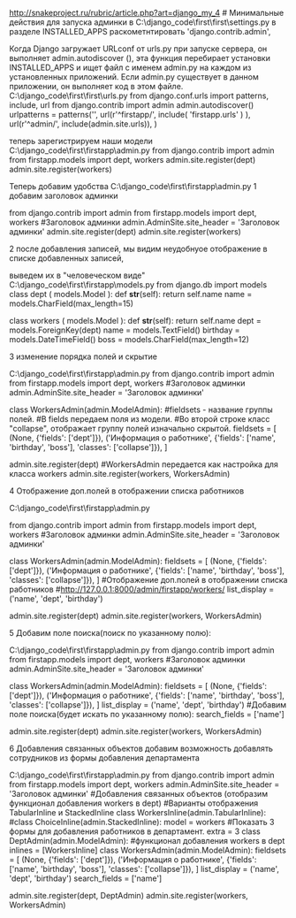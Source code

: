 ﻿http://snakeproject.ru/rubric/article.php?art=django_my_4 #
Минимальные действия для запуска админки
в C:\django_code\first\first\settings.py
в разделе INSTALLED_APPS раскометнтировать 'django.contrib.admin',
 
Когда Django загружает URLconf от urls.py при запуске сервера, он выполняет admin.autodiscover (), 
эта функция перебирает установки INSTALLED_APPS и ищет файл с именем admin.py на каждом из установленных приложений. 
Если admin.py существует в данном приложении, он выполняет код в этом файле.
C:\django_code\first\first\urls.py
from django.conf.urls import patterns, include, url
from django.contrib import admin
admin.autodiscover()
urlpatterns = patterns('',
    url(r'^firstapp/', include( 'firstapp.urls' ) ),
    url(r'^admin/', include(admin.site.urls)),
)
 
теперь зарегистрируем наши модели
C:\django_code\first\firstapp\admin.py
from django.contrib import admin
from firstapp.models import dept, workers
admin.site.register(dept)
admin.site.register(workers)
 

Теперь добавим удобства
C:\django_code\first\firstapp\admin.py
1 добавим заголовок админки

from django.contrib import admin
from firstapp.models import dept, workers
#Заголовок админки
admin.AdminSite.site_header = 'Заголовок админки'
admin.site.register(dept)
admin.site.register(workers)  
 
2 после добавления записей, мы видим неудобнуое отображение в списке добавленных записей,
 
выведем их в "человеческом виде"
C:\django_code\first\firstapp\models.py
from django.db import models
class dept ( models.Model ):
    def __str__(self):
        return self.name
    name       = models.CharField(max_length=15)
    
class workers ( models.Model ):
    def __str__(self):
        return self.name
    dept       = models.ForeignKey(dept)
    name       = models.TextField()
    birthday   = models.DateTimeField()
    boss       = models.CharField(max_length=12)
    
    
    
3 изменение порядка полей и скрытие
 
C:\django_code\first\firstapp\admin.py
from django.contrib import admin
from firstapp.models import dept, workers
#Заголовок админки
admin.AdminSite.site_header = 'Заголовок админки'

class WorkersAdmin(admin.ModelAdmin):
    #fieldsets - название группы полей.
    #В fields передаем поля из модели.
    #Во второй строке класс "collapse", отображает группу полей изначально скрытой.
    fieldsets = [
        (None,               {'fields': ['dept']}),
        ('Информация о работнике', {'fields': ['name', 'birthday', 'boss'], 'classes': ['collapse']}),
    ]

admin.site.register(dept)
#WorkersAdmin передается как настройка для класса workers
admin.site.register(workers, WorkersAdmin)  
 
4 Отображение доп.полей в отображении списка работников
 
C:\django_code\first\firstapp\admin.py

from django.contrib import admin
from firstapp.models import dept, workers
#Заголовок админки
admin.AdminSite.site_header = 'Заголовок админки'

class WorkersAdmin(admin.ModelAdmin):
    fieldsets = [
        (None,               {'fields': ['dept']}),
        ('Информация о работнике', {'fields': ['name', 'birthday', 'boss'], 'classes': ['collapse']}),
    ]
    #Отображение доп.полей в отображении списка работников
    #http://127.0.0.1:8000/admin/firstapp/workers/
    list_display = ('name', 'dept', 'birthday')

admin.site.register(dept)
admin.site.register(workers, WorkersAdmin)  
 

5 Добавим поле поиска(поиск по указанному полю):
 
C:\django_code\first\firstapp\admin.py
from django.contrib import admin
from firstapp.models import dept, workers
#Заголовок админки
admin.AdminSite.site_header = 'Заголовок админки'

class WorkersAdmin(admin.ModelAdmin):
    fieldsets = [
        (None,               {'fields': ['dept']}),
        ('Информация о работнике', {'fields': ['name', 'birthday', 'boss'], 'classes': ['collapse']}),
    ]
    list_display = ('name', 'dept', 'birthday')
    #Добавим поле поиска(будет искать по указанному полю):
    search_fields = ['name']

admin.site.register(dept)
admin.site.register(workers, WorkersAdmin)  
 
6 Добавления связанных объектов 
добавим возможность добавлять сотрудников из формы добавления департамента
 
C:\django_code\first\firstapp\admin.py
from django.contrib import admin
from firstapp.models import dept, workers
admin.AdminSite.site_header = 'Заголовок админки'
#Добавления связанных объектов (отобразим функционал добавления workers в dept)
#Варианты отображения TabularInline и StackedInline
class WorkersInline(admin.TabularInline):
#class ChoiceInline(admin.StackedInline):
    model = workers
    #Показать 3 формы для добавления работников в департамент.
    extra = 3
class DeptAdmin(admin.ModelAdmin):
    #функционал добавления workers в dept
    inlines = [WorkersInline]
class WorkersAdmin(admin.ModelAdmin):
    fieldsets = [
        (None,               {'fields': ['dept']}),
        ('Информация о работнике', {'fields': ['name', 'birthday', 'boss'], 'classes': ['collapse']}),
    ]
    list_display = ('name', 'dept', 'birthday')
    search_fields = ['name']

admin.site.register(dept, DeptAdmin)
admin.site.register(workers, WorkersAdmin)  

